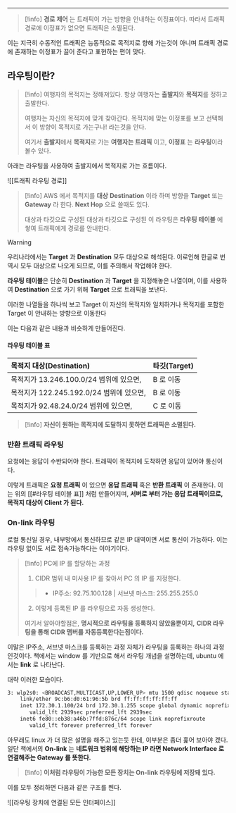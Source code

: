 
---

> [!info]
> **경로 제어** 는 트래픽이 가는 방향을 안내하는 이정표이다.
따라서 트래픽 경로에 이정표가 없으면 트래픽은 소멸된다.
>
이는 지극히 수동적인 트래픽은 능동적으로 목적지로 향해 가는것이 아니며 트래픽 경로에 존재하는 이정표가 끌어 준다고 표현하는 편이 맞다.

## 라우팅이란?

>[!info] 여행자의 목적지는 정해져있다.
>항상 여행자는 **출발지**와 **목적지**를 정하고 출발한다.
>
>여행자는 자신의 목적지에 맞게 찾아간다. 목적지에 맞는 이정표를 보고 선택해서 이 방향이 목적지로 가는구나! 라는것을 안다.
>
>여기서 **출발지**에서 **목적지**로 가는 **여행자는 트래픽** 이고, **이정표** 는 **라우팅**이라 볼수 있다.

아래는 라우팅을 사용하여 출발지에서 목적지로 가는 흐름이다.

![[트래픽 라우팅 경로]]

>[!info]
>AWS 에서 목적지를 **대상** **Destination** 이라 하며 방향을 **Target** 또는 **Gateway** 라 한다. **Next Hop** 으로 쓸때도 있다.
>
> 대상과 타깃으로 구성된 대상과 타깃으로 구성된 이 라우팅은 **라우팅 테이블** 에 쌓여 트래픽에게 경로를 안내한다.

>[!warning]
>우리나라에서는 **Target** 과 **Destination** 모두 대상으로 해석된다.
>이로인해 한글로 번역시 모두 대상으로 나오게 되므로, 이를 주의해서 작업해야 한다.

**라우팅 테이블**은 단순히 **Destination** 과 **Target** 을 지정해놓은 나열이며, 이를 사용하여 **Destination** 으로 가기 위해 **Target** 으로 트래픽을 보낸다.

이러한 나열들을 하나씩 보고 Target 이 자신의 목적지와 일치하거나 목적지를 포함한 Target 이 안내하는 방향으로 이동한다

이는 다음과 같은 내용과 비슷하게 만들어진다.

#### 라우팅 테이블 표

| 목적지 대상(Destination)            | 타깃(Target) |
| :----------------------------- | ---------- |
| 목적지가 13.246.100.0/24 범위에 있으면,  | B 로 이동     |
| 목적지가 122.245.192.0/24 범위에 있으면, | B 로 이동     |
| 목적지가 92.48.24.0/24 범위에 있으면,    | C 로 이동     |


> [!info]
> **자신이 원하는 목적지에 도달하지 못하면 트래픽은 소멸된다.**

### 반환 트래픽 라우팅

요청에는 응답이 수반되어야 한다.
트래픽이 목적지에 도착하면 응답이 있어야 통신이다.

이렇게 트래픽은 **요청 트래픽** 이 있으면 **응답 트래픽** 혹은 **반환 트래픽** 이 존재한다.
이는 위의 [[#라우팅 테이블 표]] 처럼 만들어지며, **서버로 부터 가는 응답 트래픽이므로, 목적지 대상이 Client 가 된다.**

### On-link 라우팅

로컬 통신일 경우, 내부망에서 통신하므로 같은 IP 대역이면 서로 통신이 가능하다.
이는 라우팅 없이도 서로 접속가능하다는 이야기이다.

>[!info] PC에 IP 를 할당하는 과정
>1. CIDR 범위 내 미사용 IP 를 찾아서 PC 의 IP 를 지정한다.
>> - IP주소: 92.75.100.128 | 서브넷 마스크: 255.255.255.0
>
>2. 이렇게 등록된 IP 를 라우팅으로 자동 생성한다.
>
>여기서 알아야할점은, **명시적으로 라우팅을 등록하지 않았을뿐이지,** **CIDR 라우팅을 통해 CIDR 맴버를 자동등록한다는점이다.**

이말은 IP주소, 서브넷 마스크를 등록하는 과정 자체가 라우팅을 등록하는 하나의 과정인것이다.
책에서는 window 를 기반으로 해서 라우팅 개념을 설명하는데, ubuntu 에서는 **link** 로 나타난다.

대략 이러한 모습이다.

```sh
3: wlp2s0: <BROADCAST,MULTICAST,UP,LOWER_UP> mtu 1500 qdisc noqueue state UP group default qlen 1000
    link/ether 9c:b6:d0:61:96:5b brd ff:ff:ff:ff:ff:ff
    inet 172.30.1.100/24 brd 172.30.1.255 scope global dynamic noprefixroute wlp2s0
       valid_lft 2939sec preferred_lft 2939sec
    inet6 fe80::eb38:a46b:7ffd:876c/64 scope link noprefixroute 
       valid_lft forever preferred_lft forever
```

아무래도 linux 가 더 많은 설명을 해주고 있는듯 한데, 이부분은 좀더 훑어 보아야 겠다.
일단 책에서의 **On-link** 는 **네트워크 범위에 해당하는 IP 라면 Network Interface 로 연결해주는 Gateway 를 뜻한다.**

>[!info]
>**이처럼 라우팅이 가능한 모든 장치는 On-link 라우팅에 저장돼 있다.**

이를 모두 정리하면 다음과 같은 구조를 띈다.

![[라우팅 장치에 연결된 모든 인터페이스]]

